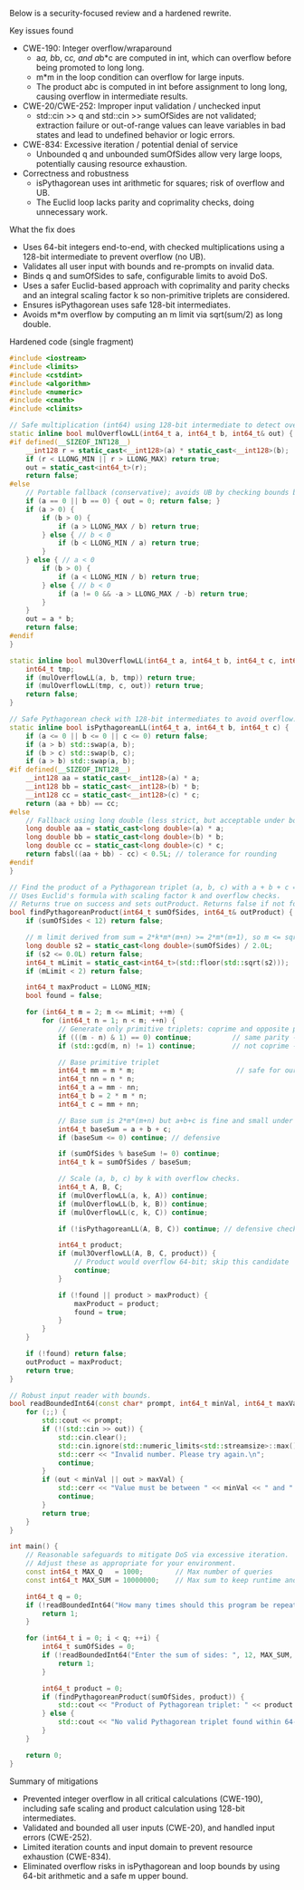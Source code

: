 Below is a security-focused review and a hardened rewrite.

Key issues found
- CWE-190: Integer overflow/wraparound
  - a*a, b*b, c*c, and a*b*c are computed in int, which can overflow before being promoted to long long.
  - m*m in the loop condition can overflow for large inputs.
  - The product a*b*c is computed in int before assignment to long long, causing overflow in intermediate results.
- CWE-20/CWE-252: Improper input validation / unchecked input
  - std::cin >> q and std::cin >> sumOfSides are not validated; extraction failure or out-of-range values can leave variables in bad states and lead to undefined behavior or logic errors.
- CWE-834: Excessive iteration / potential denial of service
  - Unbounded q and unbounded sumOfSides allow very large loops, potentially causing resource exhaustion.
- Correctness and robustness
  - isPythagorean uses int arithmetic for squares; risk of overflow and UB.
  - The Euclid loop lacks parity and coprimality checks, doing unnecessary work.

What the fix does
- Uses 64-bit integers end-to-end, with checked multiplications using a 128-bit intermediate to prevent overflow (no UB).
- Validates all user input with bounds and re-prompts on invalid data.
- Binds q and sumOfSides to safe, configurable limits to avoid DoS.
- Uses a safer Euclid-based approach with coprimality and parity checks and an integral scaling factor k so non-primitive triplets are considered.
- Ensures isPythagorean uses safe 128-bit intermediates.
- Avoids m*m overflow by computing an m limit via sqrt(sum/2) as long double.

Hardened code (single fragment)
```cpp
#include <iostream>
#include <limits>
#include <cstdint>
#include <algorithm>
#include <numeric>
#include <cmath>
#include <climits>

// Safe multiplication (int64) using 128-bit intermediate to detect overflow.
static inline bool mulOverflowLL(int64_t a, int64_t b, int64_t& out) {
#if defined(__SIZEOF_INT128__)
    __int128 r = static_cast<__int128>(a) * static_cast<__int128>(b);
    if (r < LLONG_MIN || r > LLONG_MAX) return true;
    out = static_cast<int64_t>(r);
    return false;
#else
    // Portable fallback (conservative); avoids UB by checking bounds before multiply.
    if (a == 0 || b == 0) { out = 0; return false; }
    if (a > 0) {
        if (b > 0) {
            if (a > LLONG_MAX / b) return true;
        } else { // b < 0
            if (b < LLONG_MIN / a) return true;
        }
    } else { // a < 0
        if (b > 0) {
            if (a < LLONG_MIN / b) return true;
        } else { // b < 0
            if (a != 0 && -a > LLONG_MAX / -b) return true;
        }
    }
    out = a * b;
    return false;
#endif
}

static inline bool mul3OverflowLL(int64_t a, int64_t b, int64_t c, int64_t& out) {
    int64_t tmp;
    if (mulOverflowLL(a, b, tmp)) return true;
    if (mulOverflowLL(tmp, c, out)) return true;
    return false;
}

// Safe Pythagorean check with 128-bit intermediates to avoid overflow.
static inline bool isPythagoreanLL(int64_t a, int64_t b, int64_t c) {
    if (a <= 0 || b <= 0 || c <= 0) return false;
    if (a > b) std::swap(a, b);
    if (b > c) std::swap(b, c);
    if (a > b) std::swap(a, b);
#if defined(__SIZEOF_INT128__)
    __int128 aa = static_cast<__int128>(a) * a;
    __int128 bb = static_cast<__int128>(b) * b;
    __int128 cc = static_cast<__int128>(c) * c;
    return (aa + bb) == cc;
#else
    // Fallback using long double (less strict, but acceptable under bounds we enforce).
    long double aa = static_cast<long double>(a) * a;
    long double bb = static_cast<long double>(b) * b;
    long double cc = static_cast<long double>(c) * c;
    return fabsl((aa + bb) - cc) < 0.5L; // tolerance for rounding
#endif
}

// Find the product of a Pythagorean triplet (a, b, c) with a + b + c = sumOfSides.
// Uses Euclid's formula with scaling factor k and overflow checks.
// Returns true on success and sets outProduct. Returns false if not found or product would overflow int64.
bool findPythagoreanProduct(int64_t sumOfSides, int64_t& outProduct) {
    if (sumOfSides < 12) return false;

    // m limit derived from sum = 2*k*m*(m+n) >= 2*m*(m+1), so m <= sqrt(sum/2).
    long double s2 = static_cast<long double>(sumOfSides) / 2.0L;
    if (s2 <= 0.0L) return false;
    int64_t mLimit = static_cast<int64_t>(std::floor(std::sqrt(s2)));
    if (mLimit < 2) return false;

    int64_t maxProduct = LLONG_MIN;
    bool found = false;

    for (int64_t m = 2; m <= mLimit; ++m) {
        for (int64_t n = 1; n < m; ++n) {
            // Generate only primitive triplets: coprime and opposite parity.
            if (((m - n) & 1) == 0) continue;          // same parity -> skip
            if (std::gcd(m, n) != 1) continue;         // not coprime -> skip

            // Base primitive triplet
            int64_t mm = m * m;                         // safe for our bounded m
            int64_t nn = n * n;
            int64_t a = mm - nn;
            int64_t b = 2 * m * n;
            int64_t c = mm + nn;

            // Base sum is 2*m*(m+n) but a+b+c is fine and small under our bounds.
            int64_t baseSum = a + b + c;
            if (baseSum <= 0) continue; // defensive

            if (sumOfSides % baseSum != 0) continue;
            int64_t k = sumOfSides / baseSum;

            // Scale (a, b, c) by k with overflow checks.
            int64_t A, B, C;
            if (mulOverflowLL(a, k, A)) continue;
            if (mulOverflowLL(b, k, B)) continue;
            if (mulOverflowLL(c, k, C)) continue;

            if (!isPythagoreanLL(A, B, C)) continue; // defensive check

            int64_t product;
            if (mul3OverflowLL(A, B, C, product)) {
                // Product would overflow 64-bit; skip this candidate
                continue;
            }

            if (!found || product > maxProduct) {
                maxProduct = product;
                found = true;
            }
        }
    }

    if (!found) return false;
    outProduct = maxProduct;
    return true;
}

// Robust input reader with bounds.
bool readBoundedInt64(const char* prompt, int64_t minVal, int64_t maxVal, int64_t& out) {
    for (;;) {
        std::cout << prompt;
        if (!(std::cin >> out)) {
            std::cin.clear();
            std::cin.ignore(std::numeric_limits<std::streamsize>::max(), '\n');
            std::cerr << "Invalid number. Please try again.\n";
            continue;
        }
        if (out < minVal || out > maxVal) {
            std::cerr << "Value must be between " << minVal << " and " << maxVal << ". Please try again.\n";
            continue;
        }
        return true;
    }
}

int main() {
    // Reasonable safeguards to mitigate DoS via excessive iteration.
    // Adjust these as appropriate for your environment.
    const int64_t MAX_Q   = 1000;        // Max number of queries
    const int64_t MAX_SUM = 10000000;    // Max sum to keep runtime and values safe

    int64_t q = 0;
    if (!readBoundedInt64("How many times should this program be repeated: ", 1, MAX_Q, q)) {
        return 1;
    }

    for (int64_t i = 0; i < q; ++i) {
        int64_t sumOfSides = 0;
        if (!readBoundedInt64("Enter the sum of sides: ", 12, MAX_SUM, sumOfSides)) {
            return 1;
        }

        int64_t product = 0;
        if (findPythagoreanProduct(sumOfSides, product)) {
            std::cout << "Product of Pythagorean triplet: " << product << std::endl;
        } else {
            std::cout << "No valid Pythagorean triplet found within 64-bit range for that sum." << std::endl;
        }
    }

    return 0;
}
```

Summary of mitigations
- Prevented integer overflow in all critical calculations (CWE-190), including safe scaling and product calculation using 128-bit intermediates.
- Validated and bounded all user inputs (CWE-20), and handled input errors (CWE-252).
- Limited iteration counts and input domain to prevent resource exhaustion (CWE-834).
- Eliminated overflow risks in isPythagorean and loop bounds by using 64-bit arithmetic and a safe m upper bound.